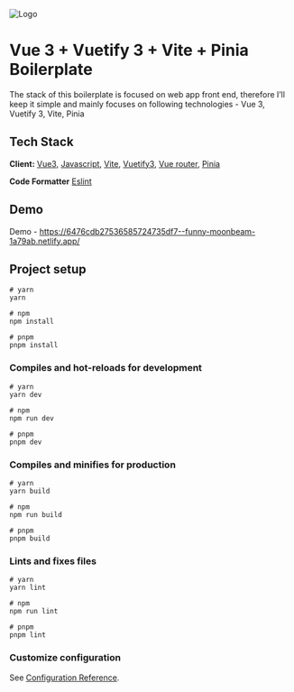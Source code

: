 ![Logo](https://www.simform.com/wp-content/uploads/2022/12/logo.svg)

# Vue 3 + Vuetify 3 + Vite + Pinia Boilerplate

The stack of this boilerplate is focused on web app front end, therefore I’ll keep it simple and mainly focuses on following technologies - Vue 3, Vuetify 3, Vite, Pinia

## Tech Stack

**Client:** [Vue3](https://vuejs.org/), [Javascript](https://www.javascript.com/), [Vite](https://vitejs.dev/), [Vuetify3](https://vuetifyjs.com/en/),  [Vue router](https://router.vuejs.org/), [Pinia](https://pinia.vuejs.org/)

**Code Formatter** [Eslint](https://eslint.org/)

## Demo

Demo - https://6476cdb27536585724735df7--funny-moonbeam-1a79ab.netlify.app/

## Project setup

```
# yarn
yarn

# npm
npm install

# pnpm
pnpm install
```

### Compiles and hot-reloads for development

```
# yarn
yarn dev

# npm
npm run dev

# pnpm
pnpm dev
```

### Compiles and minifies for production

```
# yarn
yarn build

# npm
npm run build

# pnpm
pnpm build
```

### Lints and fixes files

```
# yarn
yarn lint

# npm
npm run lint

# pnpm
pnpm lint
```

### Customize configuration

See [Configuration Reference](https://vitejs.dev/config/).

